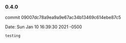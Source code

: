 ### 0.4.0

commit 09007dc78a9ea9a9e67ac34b13469c614ebe87c5

Date:   Sun Jan 10 16:39:30 2021 -0500

    testing

